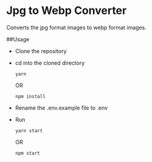# Jpg to Webp Converter
Converts the jpg format images to webp format images.

##Usage
* Clone the repository
* cd into the cloned directory
	```
	yarn
	```
  OR
	```
	npm install
	```
* Rename the .env.example file to .env

* Run
	```
	yarn start
	```
  OR
	```
	npm start
	```